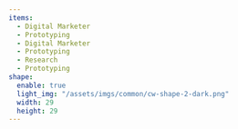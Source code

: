 ```yaml
---
items:
  - Digital Marketer
  - Prototyping
  - Digital Marketer
  - Prototyping
  - Research
  - Prototyping
shape:
  enable: true
  light_img: "/assets/imgs/common/cw-shape-2-dark.png"
  width: 29
  height: 29
---
```

